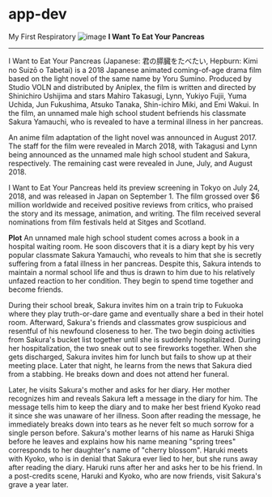 # app-dev
My First Respiratory
![image](https://github.com/notyenyen/app-dev/assets/153088779/7aae7fed-f7de-4592-ab79-f725f17739b3)
**I Want To Eat Your Pancreas**

---
   
I Want to Eat Your Pancreas (Japanese: 君の膵臓をたべたい, Hepburn: Kimi no Suizō o Tabetai) is a 2018 Japanese animated coming-of-age drama film based on the light novel of the same name by Yoru Sumino. Produced by Studio VOLN and distributed by Aniplex, the film is written and directed by Shinichiro Ushijima and stars Mahiro Takasugi, Lynn, Yukiyo Fujii, Yuma Uchida, Jun Fukushima, Atsuko Tanaka, Shin-ichiro Miki, and Emi Wakui. In the film, an unnamed male high school student befriends his classmate Sakura Yamauchi, who is revealed to have a terminal illness in her pancreas.

An anime film adaptation of the light novel was announced in August 2017. The staff for the film were revealed in March 2018, with Takagusi and Lynn being announced as the unnamed male high school student and Sakura, respectively. The remaining cast were revealed in June, July, and August 2018.

I Want to Eat Your Pancreas held its preview screening in Tokyo on July 24, 2018, and was released in Japan on September 1. The film grossed over $6 million worldwide and received positive reviews from critics, who praised the story and its message, animation, and writing. The film received several nominations from film festivals held at Sitges and Scotland.

**Plot**
An unnamed male high school student comes across a book in a hospital waiting room. He soon discovers that it is a diary kept by his very popular classmate Sakura Yamauchi, who reveals to him that she is secretly suffering from a fatal illness in her pancreas. Despite this, Sakura intends to maintain a normal school life and thus is drawn to him due to his relatively unfazed reaction to her condition. They begin to spend time together and become friends.

During their school break, Sakura invites him on a train trip to Fukuoka where they play truth-or-dare game and eventually share a bed in their hotel room. Afterward, Sakura's friends and classmates grow suspicious and resentful of his newfound closeness to her. The two begin doing activities from Sakura's bucket list together until she is suddenly hospitalized. During her hospitalization, the two sneak out to see fireworks together. When she gets discharged, Sakura invites him for lunch but fails to show up at their meeting place. Later that night, he learns from the news that Sakura died from a stabbing. He breaks down and does not attend her funeral.

Later, he visits Sakura's mother and asks for her diary. Her mother recognizes him and reveals Sakura left a message in the diary for him. The message tells him to keep the diary and to make her best friend Kyoko read it since she was unaware of her illness. Soon after reading the message, he immediately breaks down into tears as he never felt so much sorrow for a single person before. Sakura's mother learns of his name as Haruki Shiga before he leaves and explains how his name meaning "spring trees" corresponds to her daughter's name of "cherry blossom". Haruki meets with Kyoko, who is in denial that Sakura ever lied to her, but she runs away after reading the diary. Haruki runs after her and asks her to be his friend. In a post-credits scene, Haruki and Kyoko, who are now friends, visit Sakura's grave a year later.
